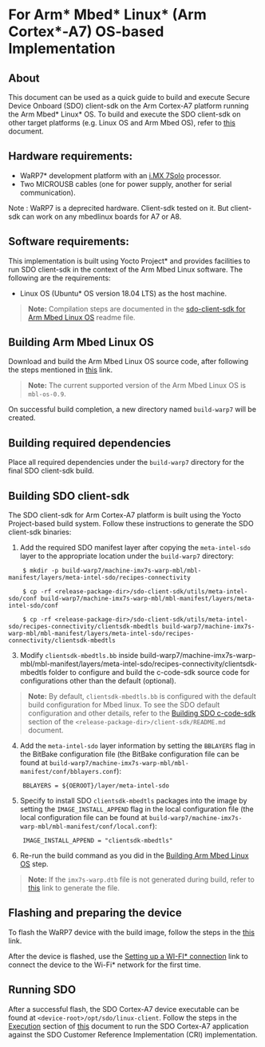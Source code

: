 # For Arm* Mbed* Linux* (Arm Cortex*-A7) OS-based Implementation
## About

This document can be used as a quick guide to build and execute Secure Device Onboard (SDO) client-sdk on the Arm Cortex-A7 platform running the Arm Mbed* Linux* OS. To build and execute the SDO client-sdk on other target platforms (e.g. Linux OS and Arm Mbed OS), refer to [this](setup.md) document.

## Hardware requirements:
- WaRP7* development platform with an [i.MX 7Solo](https://www.nxp.com/products/processors-and-microcontrollers/arm-based-processors-and-mcus/i.mx-applications-processors/i.mx-7-processors/i.mx-7solo-processors-heterogeneous-processing-with-arm-cortex-a7-and-cortex-m4-cores:i.MX7S) processor.
- Two MICROUSB cables (one for power supply, another for serial communication).

Note : WaRP7 is a deprecited hardware. Client-sdk tested on it. But client-sdk can work on any mbedlinux boards for A7 or A8.

## Software requirements:

This implementation is built using Yocto Project* and provides facilities to run  SDO client-sdk in the context of the Arm Mbed Linux software. The following are the requirements:

- Linux OS (Ubuntu* OS version 18.04 LTS) as the host machine.

> **Note:** Compilation steps are documented in the [ sdo-client-sdk for Arm Mbed Linux OS](mbed_linux.md) readme file.

## Building Arm Mbed Linux OS
Download and build the Arm Mbed Linux OS source code, after following the steps mentioned in [this](https://os.mbed.com/docs/mbed-linux-os/v0.9/getting-started/building-an-mbl-image.html) link. 

> **Note:** The current supported version of the Arm Mbed Linux OS is `mbl-os-0.9`.

On successful build completion, a new directory named `build-warp7` will be created.

## Building required dependencies
Place all required dependencies under the `build-warp7` directory for the final  SDO client-sdk build.

## Building  SDO client-sdk
The  SDO client-sdk for Arm Cortex-A7 platform is built using the Yocto Project-based build system. Follow these instructions to generate the  SDO client-sdk binaries:

1. Add the required  SDO manifest layer after copying the `meta-intel-sdo` layer to the appropriate location under the `build-warp7` directory:
```shell
	$ mkdir -p build-warp7/machine-imx7s-warp-mbl/mbl-manifest/layers/meta-intel-sdo/recipes-connectivity
	
	$ cp -rf <release-package-dir>/sdo-client-sdk/utils/meta-intel-sdo/conf build-warp7/machine-imx7s-warp-mbl/mbl-manifest/layers/meta-intel-sdo/conf
	
	$ cp -rf <release-package-dir>/sdo-client-sdk/utils/meta-intel-sdo/recipes-connectivity/clientsdk-mbedtls build-warp7/machine-imx7s-warp-mbl/mbl-manifest/layers/meta-intel-sdo/recipes-connectivity/clientsdk-mbedtls
```

3. Modify `clientsdk-mbedtls.bb` inside build-warp7/machine-imx7s-warp-mbl/mbl-manifest/layers/meta-intel-sdo/recipes-connectivity/clientsdk-mbedtls folder to configure and build the c-code-sdk source code for configurations other than the default (optional).

>**Note:** By default, `clientsdk-mbedtls.bb` is configured with the default build configuration for Mbed linux. To see the  SDO default configuration and other details, refer to the [Building  SDO c-code-sdk](build_conf.md) section of the `<release-package-dir>/client-sdk/README.md` document.

4. Add the `meta-intel-sdo` layer information by setting the `BBLAYERS` flag in the BitBake configuration file (the BitBake configuration file can be found at `build-warp7/machine-imx7s-warp-mbl/mbl-manifest/conf/bblayers.conf`):

```shell
    BBLAYERS = ${OEROOT}/layer/meta-intel-sdo
```

5. Specify to install  SDO `clientsdk-mbedtls` packages into the image by setting the `IMAGE_INSTALL_APPEND` flag in the local configuration file (the local configuration file can be found at `build-warp7/machine-imx7s-warp-mbl/mbl-manifest/conf/local.conf`):

```shell
    IMAGE_INSTALL_APPEND = "clientsdk-mbedtls"
```

6. Re-run the build command as you did in the [Building Arm Mbed Linux OS](#building-mbed-linux) step.
> **Note:** If the `imx7s-warp.dtb` file is not generated during build, refer to [this](https://github.com/WaRP7/linux-fslc/) link to generate the file.

## Flashing and preparing the device

To flash the WaRP7 device with the build image, follow the steps in the [this](https://os.mbed.com/docs/mbed-linux-os/v0.6/first-image/warp7-devices.html) link.

After the device is flashed, use the [Setting up a WI-FI* connection](https://os.mbed.com/docs/mbed-linux-os/v0.6/first-image/connecting-to-a-network-and-pelion-device-management.html#setting-up-a-wi-fi-connection) link to connect the device to the Wi-Fi* network for the first time.

## Running  SDO
After a successful flash, the  SDO Cortex-A7 device executable can be found at `<device-root>/opt/sdo/linux-client`. Follow the steps in the [Execution](./linux.md#run_linux_sdo) section of [this](./linux.md) document to run the  SDO Cortex-A7 application against the  SDO Customer Reference Implementation (CRI) implementation.
